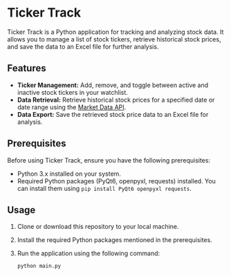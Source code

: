 # Ticker Track

Ticker Track is a Python application for tracking and analyzing stock data. It allows you to manage a list of stock tickers, retrieve historical stock prices, and save the data to an Excel file for further analysis.

## Features

- **Ticker Management:** Add, remove, and toggle between active and inactive stock tickers in your watchlist.
- **Data Retrieval:** Retrieve historical stock prices for a specified date or date range using the [Market Data API](https://marketdataapi.app/).
- **Data Export:** Save the retrieved stock price data to an Excel file for analysis.

## Prerequisites

Before using Ticker Track, ensure you have the following prerequisites:

- Python 3.x installed on your system.
- Required Python packages (PyQt6, openpyxl, requests) installed. You can install them using `pip install PyQt6 openpyxl requests`.

## Usage

1. Clone or download this repository to your local machine.
2. Install the required Python packages mentioned in the prerequisites.
3. Run the application using the following command:

   ```bash
   python main.py
